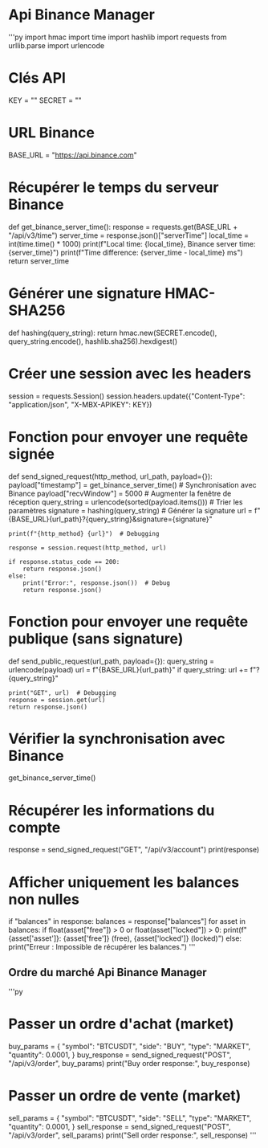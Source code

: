# Api Binance Manager

'''py
import hmac
import time
import hashlib
import requests
from urllib.parse import urlencode

# Clés API
KEY = ""
SECRET = ""

# URL Binance
BASE_URL = "https://api.binance.com"

# Récupérer le temps du serveur Binance
def get_binance_server_time():
    response = requests.get(BASE_URL + "/api/v3/time")
    server_time = response.json()["serverTime"]
    local_time = int(time.time() * 1000)
    print(f"Local time: {local_time}, Binance server time: {server_time}")
    print(f"Time difference: {server_time - local_time} ms")
    return server_time

# Générer une signature HMAC-SHA256
def hashing(query_string):
    return hmac.new(SECRET.encode(), query_string.encode(), hashlib.sha256).hexdigest()

# Créer une session avec les headers
session = requests.Session()
session.headers.update({"Content-Type": "application/json", "X-MBX-APIKEY": KEY})

# Fonction pour envoyer une requête signée
def send_signed_request(http_method, url_path, payload={}):
    payload["timestamp"] = get_binance_server_time()  # Synchronisation avec Binance
    payload["recvWindow"] = 5000  # Augmenter la fenêtre de réception
    query_string = urlencode(sorted(payload.items()))  # Trier les paramètres
    signature = hashing(query_string)  # Générer la signature
    url = f"{BASE_URL}{url_path}?{query_string}&signature={signature}"
    
    print(f"{http_method} {url}")  # Debugging
    
    response = session.request(http_method, url)
    
    if response.status_code == 200:
        return response.json()
    else:
        print("Error:", response.json())  # Debug
        return response.json()

# Fonction pour envoyer une requête publique (sans signature)
def send_public_request(url_path, payload={}):
    query_string = urlencode(payload)
    url = f"{BASE_URL}{url_path}"
    if query_string:
        url += f"?{query_string}"
    
    print("GET", url)  # Debugging
    response = session.get(url)
    return response.json()

# Vérifier la synchronisation avec Binance
get_binance_server_time()

# Récupérer les informations du compte
response = send_signed_request("GET", "/api/v3/account")
print(response)


# Afficher uniquement les balances non nulles
if "balances" in response:
    balances = response["balances"]
    for asset in balances:
        if float(asset["free"]) > 0 or float(asset["locked"]) > 0:
            print(f"{asset['asset']}: {asset['free']} (free), {asset['locked']} (locked)")
else:
    print("Erreur : Impossible de récupérer les balances.")
'''
## Ordre du marché Api Binance Manager
'''py
# Passer un ordre d'achat (market)
buy_params = {
    "symbol": "BTCUSDT",
    "side": "BUY",
    "type": "MARKET",
    "quantity": 0.0001,
}
buy_response = send_signed_request("POST", "/api/v3/order", buy_params)
print("Buy order response:", buy_response)

# Passer un ordre de vente (market)
sell_params = {
    "symbol": "BTCUSDT",
    "side": "SELL",
    "type": "MARKET",
    "quantity": 0.0001,
}
sell_response = send_signed_request("POST", "/api/v3/order", sell_params)
   print("Sell order response:", sell_response)
'''
